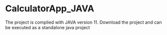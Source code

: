 # CalculatorApp_JAVA
The project is complied with JAVA version 11.
Download the project and can be executed as a standalone java project
